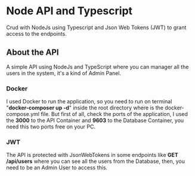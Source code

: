 # Node API and Typescript

Crud with NodeJs using Typescript and Json Web Tokens (JWT) to grant access to the endpoints.

## About the API

A simple API using NodeJs and TypeScript where you can manager all the users in the system, it's a kind of Admin Panel.

### Docker

I used Docker to run the application, so you need to run on terminal "<strong>docker-composer up -d</strong>" inside the root directory where is the docker-compose.yml file. But first of all, check the ports of the application, I used the <strong>3000</strong> to the API Container and <strong>9603</strong> to the Database Container, you need this two ports free on your PC.

### JWT

The API is protected with JsonWebTokens in some endpoints like <strong>GET /api/users</strong> where you can see all the users from the Database, then, you need to be an Admin User to access this.
